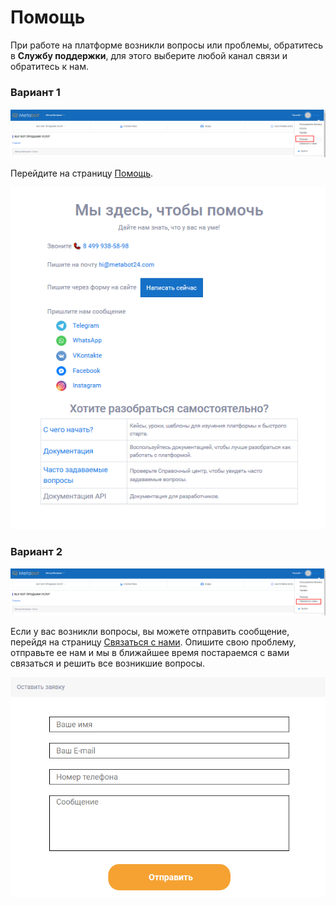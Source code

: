 # Помощь

При работе на платформе возникли вопросы или проблемы, обратитесь в **Службу поддержки**, для этого выберите любой канал связи и обратитесь к нам.

### Вариант 1

![](.gitbook/assets/izobrazhenie%20%28187%29.png)

Перейдите на страницу [Помощь](https://app.metabot24.com/help).

![&#x421;&#x442;&#x440;&#x430;&#x43D;&#x438;&#x446;&#x430; &quot;&#x41F;&#x43E;&#x43C;&#x43E;&#x449;&#x44C;&quot;](.gitbook/assets/izobrazhenie%20%2896%29.png)

### Вариант 2

![](.gitbook/assets/izobrazhenie%20%286%29.png)

Если у вас возникли вопросы, вы можете отправить сообщение, перейдя на страницу [Связаться с нами](https://app.metabot24.com/feedback/create). Опишите свою проблему, отправьте ее нам и мы в ближайшее время постараемся с вами связаться и решить все возникшие вопросы.

![](.gitbook/assets/izobrazhenie%20%28263%29.png)


